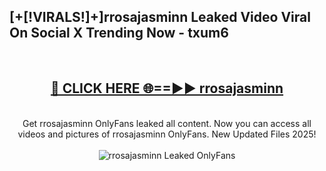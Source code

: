 <h2>[+[!VIRALS!]+]rrosajasminn Leaked Video Viral On Social X Trending Now - txum6</h2>
<br>
<div align="center">
<h2><a href="https://libra.edu.pl?rrosajasminn" rel="nofollow">🔴 CLICK HERE 🌐==►► rrosajasminn</a></h2>
<br>
Get rrosajasminn OnlyFans leaked all content. Now you can access all videos and pictures of rrosajasminn OnlyFans. New Updated Files 2025!
<br>
<br>
<a href="https://libra.edu.pl?rrosajasminn" rel="nofollow" data-target="animated-image.originalLink"><img src="https://i.ibb.co.com/WyWwxjT/player-gif2.gif" alt="rrosajasminn Leaked OnlyFans" style="max-width: 100%; display: inline-block;" data-target="animated-image.originalImage"></a>
</div>
<br>